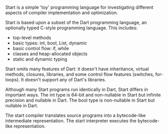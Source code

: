 Start is a simple 'toy' programming language for investigating different aspects of compiler implementation and optimization.

Start is based upon a subset of the Dart programming language, an optionally typed C-style programming language.  This includes:

- top-level methods
- basic types: int, bool, List, dynamic
- basic control flow: if, while
- classes and heap-allocated objects
- static and dynamic typing

Start omits many features of Dart: it doesn't have inheritance, virtual methods, closures, libraries, and some control flow features (switches, for-loops).  It doesn't support any of Dart's libraries.

Although many Start programs run identically in Dart, Start differs in important ways.  The int type is 64-bit and non-nullable in Start but infinite precision and nullable in Dart.  The bool type is non-nullable in Start but nullable in Dart.

The start compiler translates source programs into a bytecode-like intermediate representation.  The start
interpreter executes the bytecode-like representation.
